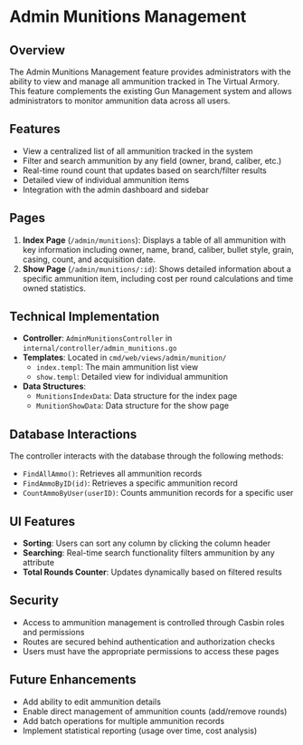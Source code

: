 # Admin Munitions Management

## Overview
The Admin Munitions Management feature provides administrators with the ability to view and manage all ammunition tracked in The Virtual Armory. This feature complements the existing Gun Management system and allows administrators to monitor ammunition data across all users.

## Features
- View a centralized list of all ammunition tracked in the system
- Filter and search ammunition by any field (owner, brand, caliber, etc.)
- Real-time round count that updates based on search/filter results
- Detailed view of individual ammunition items
- Integration with the admin dashboard and sidebar

## Pages
1. **Index Page** (`/admin/munitions`): Displays a table of all ammunition with key information including owner, name, brand, caliber, bullet style, grain, casing, count, and acquisition date.
2. **Show Page** (`/admin/munitions/:id`): Shows detailed information about a specific ammunition item, including cost per round calculations and time owned statistics.

## Technical Implementation
- **Controller**: `AdminMunitionsController` in `internal/controller/admin_munitions.go`
- **Templates**: Located in `cmd/web/views/admin/munition/`
  - `index.templ`: The main ammunition list view
  - `show.templ`: Detailed view for individual ammunition
- **Data Structures**:
  - `MunitionsIndexData`: Data structure for the index page
  - `MunitionShowData`: Data structure for the show page

## Database Interactions
The controller interacts with the database through the following methods:
- `FindAllAmmo()`: Retrieves all ammunition records
- `FindAmmoByID(id)`: Retrieves a specific ammunition record
- `CountAmmoByUser(userID)`: Counts ammunition records for a specific user

## UI Features
- **Sorting**: Users can sort any column by clicking the column header
- **Searching**: Real-time search functionality filters ammunition by any attribute
- **Total Rounds Counter**: Updates dynamically based on filtered results

## Security
- Access to ammunition management is controlled through Casbin roles and permissions
- Routes are secured behind authentication and authorization checks
- Users must have the appropriate permissions to access these pages

## Future Enhancements
- Add ability to edit ammunition details
- Enable direct management of ammunition counts (add/remove rounds)
- Add batch operations for multiple ammunition records
- Implement statistical reporting (usage over time, cost analysis) 